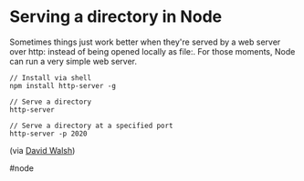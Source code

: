 # Serving a directory in Node
Sometimes things just work better when they're served by a web server over http: instead of being opened locally as file:. For those moments, Node can run a very simple web server.

```
// Install via shell
npm install http-server -g

// Serve a directory
http-server

// Serve a directory at a specified port
http-server -p 2020
```

(via [David Walsh](https://davidwalsh.name/serve-directory-nodejs))

#node